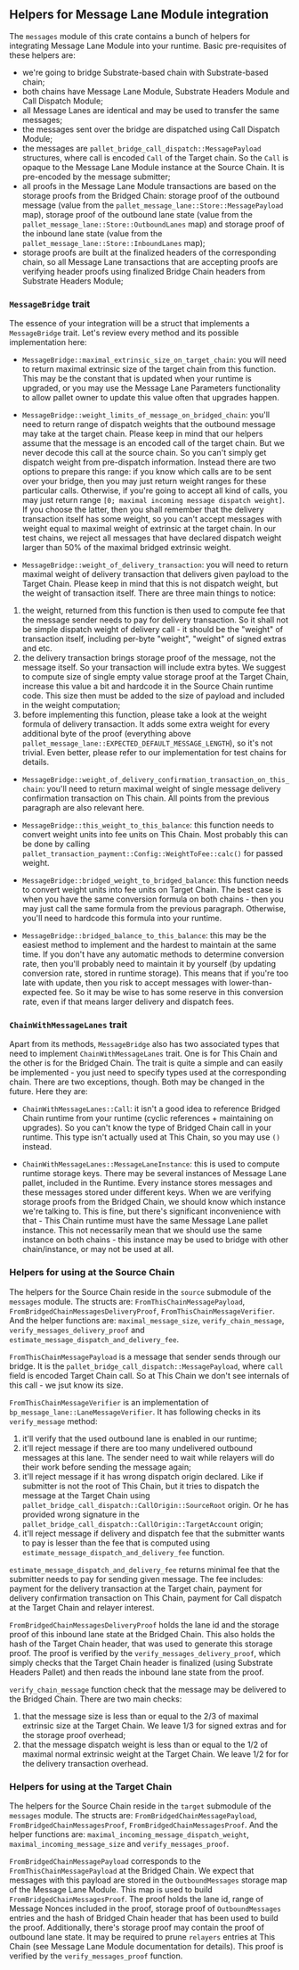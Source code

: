 ## Helpers for Message Lane Module integration

The `messages` module of this crate contains a bunch of helpers for integrating Message Lane Module into your runtime. Basic pre-requisites of these helpers are:
- we're going to bridge Substrate-based chain with Substrate-based chain;
- both chains have Message Lane Module, Substrate Headers Module and Call Dispatch Module;
- all Message Lanes are identical and may be used to transfer the same messages;
- the messages sent over the bridge are dispatched using Call Dispatch Module;
- the messages are `pallet_bridge_call_dispatch::MessagePayload` structures, where call is encoded `Call` of the Target chain. So the `Call` is opaque to the Message Lane Module instance at the Source Chain. It is pre-encoded by the message submitter;
- all proofs in the Message Lane Module transactions are based on the storage proofs from the Bridged Chain: storage proof of the outbound message (value from the `pallet_message_lane::Store::MessagePayload` map), storage proof of the outbound lane state (value from the `pallet_message_lane::Store::OutboundLanes` map) and storage proof of the inbound lane state (value from the `pallet_message_lane::Store::InboundLanes` map);
- storage proofs are built at the finalized headers of the corresponding chain, so all Message Lane transactions that are accepting proofs are verifying header proofs using finalized Bridge Chain headers from Substrate Headers Module;

### `MessageBridge` trait

The essence of your integration will be a struct that implements a `MessageBridge` trait. Let's review every method and its possible implementation here:

- `MessageBridge::maximal_extrinsic_size_on_target_chain`: you will need to return maximal extrinsic size of the target chain from this function. This may be the constant that is updated when your runtime is upgraded, or you may use the Message Lane Parameters functionality to allow pallet owner to update this value often that upgrades happen.

- `MessageBridge::weight_limits_of_message_on_bridged_chain`: you'll need to return range of dispatch weights that the outbound message may take at the target chain. Please keep in mind that our helpers assume that the message is an encoded call of the target chain. But we never decode this call at the source chain. So you can't simply get dispatch weight from pre-dispatch information. Instead there are two options to prepare this range: if you know which calls are to be sent over your bridge, then you may just return weight ranges for these particular calls. Otherwise, if you're going to accept all kind of calls, you may just return range `[0; maximal incoming message dispatch weight]`. If you choose the latter, then you shall remember that the delivery transaction itself has some weight, so you can't accept messages with weight equal to maximal weight of extrinsic at the target chain. In our test chains, we reject all messages that have declared dispatch weight larger than 50% of the maximal bridged extrinsic weight.

- `MessageBridge::weight_of_delivery_transaction`: you will need to return maximal weight of delivery transaction that delivers given payload to the Target Chain. Please keep in mind that this is not dispatch weight, but the weight of transaction itself. There are three main things to notice:
1) the weight, returned from this function is then used to compute fee that the message sender needs to pay for delivery transaction. So it shall not be simple dispatch weight of delivery call - it should be the "weight" of transaction itself, including per-byte "weight", "weight" of signed extras and etc.
2) the delivery transaction brings storage proof of the message, not the message itself. So your transaction will include extra bytes. We suggest to compute size of single empty value storage proof at the Target Chain, increase this value a bit and hardcode it in the Source Chain runtime code. This size then must be added to the size of payload and included in the weight computation;
3) before implementing this function, please take a look at the weight formula of delivery transaction. It adds some extra weight for every additional byte of the proof (everything above `pallet_message_lane::EXPECTED_DEFAULT_MESSAGE_LENGTH`), so it's not trivial. Even better, please refer to our implementation for test chains for details.

- `MessageBridge::weight_of_delivery_confirmation_transaction_on_this_chain`: you'll need to return maximal weight of single message delivery confirmation transaction on This chain. All points from the previous paragraph are also relevant here.

- `MessageBridge::this_weight_to_this_balance`: this function needs to convert weight units into fee units on This Chain. Most probably this can be done by calling	`pallet_transaction_payment::Config::WeightToFee::calc()` for passed weight.

- `MessageBridge::bridged_weight_to_bridged_balance`: this function needs to convert weight units into fee units on Target Chain. The best case is when you have the same conversion formula on both chains - then you may just call the same formula from the previous paragraph. Otherwise, you'll need to hardcode this formula into your runtime.

- `MessageBridge::bridged_balance_to_this_balance`: this may be the easiest method to implement and the hardest to maintain at the same time. If you don't have any automatic methods to determine conversion rate, then you'll probably need to maintain it by yourself (by updating conversion rate, stored in runtime storage). This means that if you're too late with update, then you risk to accept messages with lower-than-expected fee. So it may be wise to has some reserve in this conversion rate, even if that means larger delivery and dispatch fees.

### `ChainWithMessageLanes` trait

Apart from its methods, `MessageBridge` also has two associated types that need to implement `ChainWithMessageLanes` trait. One is for This Chain and the other is for the Bridged Chain. The trait is quite a simple and can easily be implemented - you just need to specify types used at the corresponding chain. There are two exceptions, though. Both may be changed in the future. Here they are:

- `ChainWithMessageLanes::Call`: it isn't a good idea to reference Bridged Chain runtime from your runtime (cyclic references + maintaining on upgrades). So you can't know the type of Bridged Chain call in your runtime. This type isn't actually used at This Chain, so you may use `()` instead.

- `ChainWithMessageLanes::MessageLaneInstance`: this is used to compute runtime storage keys. There may be several instances of Message Lane pallet, included in the Runtime. Every instance stores messages and these messages stored under different keys. When we are verifying storage proofs from the Bridged Chain, we should know which instance we're talking to. This is fine, but there's significant inconvenience with that - This Chain runtime must have the same Message Lane pallet instance. This not necessarily mean that we should use the same instance on both chains - this instance may be used to bridge with other chain/instance, or may not be used at all.

### Helpers for using at the Source Chain

The helpers for the Source Chain reside in the `source` submodule of the `messages` module. The structs are: `FromThisChainMessagePayload`, `FromBridgedChainMessagesDeliveryProof`, `FromThisChainMessageVerifier`. And the helper functions are: `maximal_message_size`, `verify_chain_message`, `verify_messages_delivery_proof` and `estimate_message_dispatch_and_delivery_fee`.

`FromThisChainMessagePayload` is a message that sender sends through our bridge. It is the `pallet_bridge_call_dispatch::MessagePayload`, where `call` field is encoded Target Chain call. So at This Chain we don't see internals of this call - we jsut know its size.

`FromThisChainMessageVerifier` is an implementation of `bp_message_lane::LaneMessageVerifier`. It has following checks in its `verify_message` method:
1) it'll verify that the used outbound lane is enabled in our runtime;
2) it'll reject message if there are too many undelivered outbound messages at this lane. The sender need to wait while relayers will do their work before sending the message again;
3) it'll reject message if it has wrong dispatch origin declared. Like if submitter is not the root of This Chain, but it tries to dispatch the message at the Target Chain using `pallet_bridge_call_dispatch::CallOrigin::SourceRoot` origin. Or he has provided wrong signature in the `pallet_bridge_call_dispatch::CallOrigin::TargetAccount` origin;
4) it'll reject message if delivery and dispatch fee that the submitter wants to pay is lesser than the fee that is computed using `estimate_message_dispatch_and_delivery_fee` function.

`estimate_message_dispatch_and_delivery_fee` returns minimal fee that the submitter needs to pay for sending given message. The fee includes: payment for the delivery transaction at the Target chain, payment for delivery confirmation transaction on This Chain, payment for Call dispatch at the Target Chain and relayer interest.

`FromBridgedChainMessagesDeliveryProof` holds the lane id and the storage proof of this inbound lane state at the Bridged Chain. This also holds the hash of the Target Chain header, that was used to generate this storage proof. The proof is verified by the `verify_messages_delivery_proof`, which simply checks that the Target Chain header is finalized (using Substrate Headers Pallet) and then reads the inbound lane state from the proof.

`verify_chain_message` function check that the message may be delivered to the Bridged Chain. There are two main checks:
1) that the message size is less than or equal to the 2/3 of maximal extrinsic size at the Target Chain. We leave 1/3 for signed extras and for the storage proof overhead;
2) that the message dispatch weight is less than or equal to the 1/2 of maximal normal extrinsic weight at the Target Chain. We leave 1/2 for for the delivery transaction overhead.

### Helpers for using at the Target Chain

The helpers for the Source Chain reside in the `target` submodule of the `messages` module. The structs are: `FromBridgedChainMessagePayload`, `FromBridgedChainMessagesProof`, `FromBridgedChainMessagesProof`. And the helper functions are: `maximal_incoming_message_dispatch_weight`, `maximal_incoming_message_size` and `verify_messages_proof`.

`FromBridgedChainMessagePayload` corresponds to the `FromThisChainMessagePayload` at the Bridged Chain. We expect that messages with this payload are stored in the `OutboundMessages` storage map of the Message Lane Module. This map is used to build `FromBridgedChainMessagesProof`. The proof holds the lane id, range of Message Nonces included in the proof, storage proof of `OutboundMessages` entries and the hash of Bridged Chain header that has been used to build the proof. Additionally, there's storage proof may contain the proof of outbound lane state. It may be required to prune `relayers` entries at This Chain (see Message Lane Module documentation for details). This proof is verified by the `verify_messages_proof` function.
